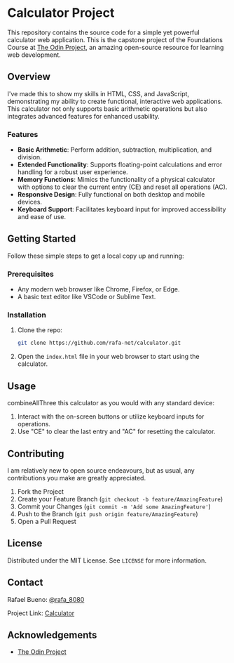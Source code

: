 # Calculator Project

This repository contains the source code for a simple yet powerful calculator web application. This is the capstone project of the Foundations Course at [The Odin Project](https://www.theodinproject.com/), an amazing open-source resource for learning web development.

## Overview

I've made this to show my skills in HTML, CSS, and JavaScript, demonstrating my ability to create functional, interactive web applications. This calculator not only supports basic arithmetic operations but also integrates advanced features for enhanced usability.

### Features

- **Basic Arithmetic**: Perform addition, subtraction, multiplication, and division.
- **Extended Functionality**: Supports floating-point calculations and error handling for a robust user experience.
- **Memory Functions**: Mimics the functionality of a physical calculator with options to clear the current entry (CE) and reset all operations (AC).
- **Responsive Design**: Fully functional on both desktop and mobile devices.
- **Keyboard Support**: Facilitates keyboard input for improved accessibility and ease of use.

## Getting Started

Follow these simple steps to get a local copy up and running:

### Prerequisites

- Any modern web browser like Chrome, Firefox, or Edge.
- A basic text editor like VSCode or Sublime Text.

### Installation

1. Clone the repo:
   ```sh
   git clone https://github.com/rafa-net/calculator.git
   ```
2. Open the `index.html` file in your web browser to start using the calculator.

## Usage

combineAllThree this calculator as you would with any standard device:

1. Interact with the on-screen buttons or utilize keyboard inputs for operations.
2. Use "CE" to clear the last entry and "AC" for resetting the calculator.

## Contributing

I am relatively new to open source endeavours, but as usual, any contributions you make are greatly appreciated.

1. Fork the Project
2. Create your Feature Branch (`git checkout -b feature/AmazingFeature`)
3. Commit your Changes (`git commit -m 'Add some AmazingFeature'`)
4. Push to the Branch (`git push origin feature/AmazingFeature`)
5. Open a Pull Request

## License

Distributed under the MIT License. See `LICENSE` for more information.

## Contact

Rafael Bueno: [@rafa_8080](https://x.com/rafa_8080)

Project Link: [Calculator](https://rafa-net.github.io/calculator/)

## Acknowledgements

- [The Odin Project](https://www.theodinproject.com/)